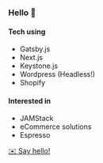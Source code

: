 ### Hello 👋
#### Tech using
- Gatsby.js
- Next.js
- Keystone.js
- Wordpress (Headless!)
- Shopify

#### Interested in
- JAMStack
- eCommerce solutions
- Espresso

[:envelope: Say hello!](mailto:hello@calebfetzer.me)
